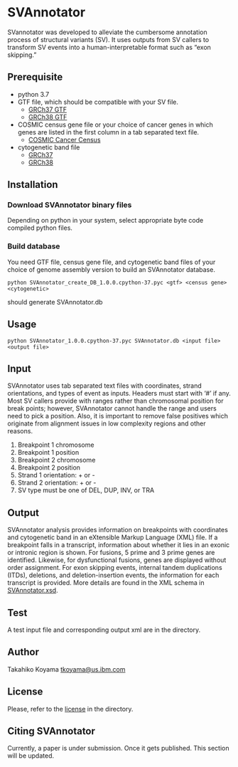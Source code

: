 # SVAnnotator
SVannotator was developed to alleviate the cumbersome annotation process of structural variants (SV). It uses outputs from SV callers to transform SV events into a human-interpretable format such as “exon skipping.”

## Prerequisite

- python 3.7
- GTF file, which should be compatible with your SV file.  
  - [GRCh37 GTF](https://grch37.ensembl.org/info/data/ftp/index.html)
  - [GRCh38 GTF](https://useast.ensembl.org/info/data/ftp/index.html)
- COSMIC census gene  file or your choice of cancer genes in which genes are listed in the first column in a tab separated text file.
  - [COSMIC Cancer Census](https://cancer.sanger.ac.uk/census)
- cytogenetic band file
  - [GRCh37 ](https://www.google.com/url?sa=t&rct=j&q=&esrc=s&source=web&cd=1&ved=2ahUKEwjT3Zy5oufkAhXSTd8KHVGrAz4QFjAAegQIARAB&url=http%3A%2F%2Fhgdownload.cse.ucsc.edu%2FgoldenPath%2Fhg19%2Fdatabase%2FcytoBand.txt.gz&usg=AOvVaw2QixLNOieNknVjoDtCNt9K)
  - [GRCh38 ](http://hgdownload.cse.ucsc.edu/goldenpath/hg38/database/cytoBand.txt.gz) 

## Installation

### Download SVAnnotator binary files

Depending on python in your system, select appropriate byte code compiled python files.

### Build database

You need GTF file, census gene file, and cytogenetic band files of your choice of genome assembly version to build an SVAnnotator database.

```
python SVAnnotator_create_DB_1.0.0.cpython-37.pyc <gtf> <census gene> <cytogenetic>
```

should generate SVAnnotator.db

## Usage

```
python SVAnnotator_1.0.0.cpython-37.pyc SVAnnotator.db <input file> <output file>
```

## Input

SVAnnotator uses tab separated text files with coordinates, strand orientations, and types of event as inputs. Headers must start with ‘#’ if any. Most SV callers provide with ranges rather than chromosomal position for break points; however, SVAnnotator cannot handle the range and users need to pick a position.  Also, it is important to remove false positives which originate from alignment issues in low complexity regions and other reasons.

1. Breakpoint 1 chromosome
2. Breakpoint 1 position
3. Breakpoint 2 chromosome
4. Breakpoint 2 position
5. Strand 1 orientation: + or -
6. Strand 2 orientation: + or -
7. SV type must be one of DEL, DUP, INV, or TRA

## Output

SVAnnotator analysis provides information on breakpoints with coordinates and cytogenetic band in an eXtensible Markup Language (XML) file. If a breakpoint falls in a transcript, information about whether it lies in an exonic or intronic region is shown. For fusions, 5 prime and 3 prime genes are identified. Likewise, for dysfunctional fusions, genes are displayed without order assignment. For exon skipping events, internal tandem duplications (ITDs), deletions, and deletion-insertion events, the information for each transcript is provided. More details are found in the XML schema in [SVAnnotator.xsd](https://github.com/ComputationalGenomics/SVAnnotator/blob/master/SVAnnotator.xsd).

## Test

A test input file and corresponding output xml are in the directory.

## Author

Takahiko Koyama tkoyama@us.ibm.com

## License

Please, refer to the [license](https://github.com/ComputationalGenomics/SVAnnotator/blob/master/license.txt) in the directory.

## Citing SVAnnotator

Currently, a paper is under submission. Once it gets published. This section will be updated.
